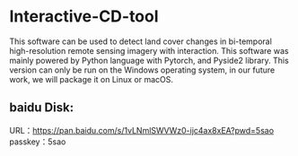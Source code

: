 # Interactive-CD-tool

This software can be used to detect land cover changes in bi-temporal high-resolution remote sensing imagery with interaction. This software was mainly powered by Python language with Pytorch, and Pyside2 library.
This version can only be run on the Windows operating system, in our future work, we will package it on Linux or macOS.

## baidu Disk:
URL：https://pan.baidu.com/s/1vLNmlSWVWz0-ijc4ax8xEA?pwd=5sao 
passkey：5sao 

